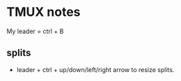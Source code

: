 # TMUX notes

My leader = ctrl + B
## splits

- leader + ctrl + up/down/left/right arrow to resize splits.
